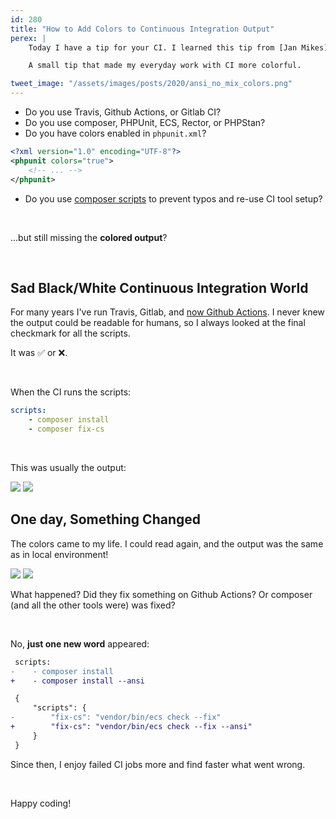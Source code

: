 ```yaml
---
id: 280
title: "How to Add Colors to Continuous Integration Output"
perex: |
    Today I have a tip for your CI. I learned this tip from [Jan Mikes](https://github.com/JanMikes).

    A small tip that made my everyday work with CI more colorful.

tweet_image: "/assets/images/posts/2020/ansi_no_mix_colors.png"
---
```


- Do you use Travis, Github Actions, or Gitlab CI?
- Do you use composer, PHPUnit, ECS, Rector, or PHPStan?
- Do you have colors enabled in `phpunit.xml`?

```xml
<?xml version="1.0" encoding="UTF-8"?>
<phpunit colors="true">
    <!-- ... -->
</phpunit>
```

- Do you use [composer scripts](https://blog.martinhujer.cz/have-you-tried-composer-scripts/) to prevent typos and re-use CI tool setup?

<br>

...but still missing the **colored output**?

<br>

## Sad Black/White Continuous Integration World

For many years I've run Travis, Gitlab, and [now Github Actions](/blog/2020/01/27/switch-travis-to-github-actions-to-reduce-stress/). I never knew the output could be readable for humans, so I always looked at the final checkmark for all the scripts.

It was ✅ or ❌.

<br>

When the CI runs the scripts:

```yaml
scripts:
    - composer install
    - composer fix-cs
```

<br>


This was usually the output:

<img src="/assets/images/posts/2020/ansi_no_colors.png">
<img src="/assets/images/posts/2020/ansi_no_colors_2.png">

<br>

## One day, Something Changed

The colors came to my life. I could read again, and the output was the same as in local environment!

<img src="/assets/images/posts/2020/ansi_colors.png" class="shadow img-thumbnail">
<img src="/assets/images/posts/2020/ansi_colors_2.png" class="shadow img-thumbnail">

What happened? Did they fix something on Github Actions? Or composer (and all the other tools were) was fixed?

<br>

No, **just one new word** appeared:

```diff
 scripts:
-    - composer install
+    - composer install --ansi
```

```diff
 {
     "scripts": {
-        "fix-cs": "vendor/bin/ecs check --fix"
+        "fix-cs": "vendor/bin/ecs check --fix --ansi"
     }
 }
```

Since then, I enjoy failed CI jobs more and find faster what went wrong.

<br>

Happy coding!
